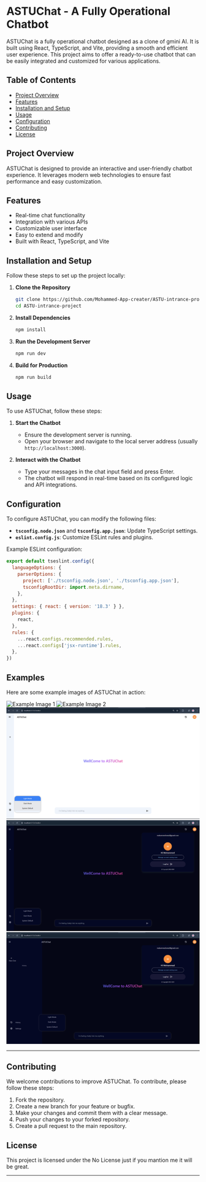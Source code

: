 
# ASTUChat - A Fully Operational Chatbot

ASTUChat is a fully operational chatbot designed as a clone of gmini AI. It is built using React, TypeScript, and Vite, providing a smooth and efficient user experience. This project aims to offer a ready-to-use chatbot that can be easily integrated and customized for various applications.

## Table of Contents
- [Project Overview](#project-overview)
- [Features](#features)
- [Installation and Setup](#installation-and-setup)
- [Usage](#usage)
- [Configuration](#configuration)
- [Contributing](#contributing)
- [License](#license)

## Project Overview
ASTUChat is designed to provide an interactive and user-friendly chatbot experience. It leverages modern web technologies to ensure fast performance and easy customization.

## Features
- Real-time chat functionality
- Integration with various APIs
- Customizable user interface
- Easy to extend and modify
- Built with React, TypeScript, and Vite

## Installation and Setup
Follow these steps to set up the project locally:

1. **Clone the Repository**
   ```bash
   git clone https://github.com/Mohammed-App-creater/ASTU-intrance-project.git
   cd ASTU-intrance-project
   ```

2. **Install Dependencies**
   ```bash
   npm install
   ```

3. **Run the Development Server**
   ```bash
   npm run dev
   ```

4. **Build for Production**
   ```bash
   npm run build
   ```

## Usage
To use ASTUChat, follow these steps:

1. **Start the Chatbot**
   - Ensure the development server is running.
   - Open your browser and navigate to the local server address (usually `http://localhost:3000`).

2. **Interact with the Chatbot**
   - Type your messages in the chat input field and press Enter.
   - The chatbot will respond in real-time based on its configured logic and API integrations.

## Configuration
To configure ASTUChat, you can modify the following files:

- **`tsconfig.node.json`** and **`tsconfig.app.json`**: Update TypeScript settings.
- **`eslint.config.js`**: Customize ESLint rules and plugins.

Example ESLint configuration:
```js
export default tseslint.config({
  languageOptions: {
    parserOptions: {
      project: ['./tsconfig.node.json', './tsconfig.app.json'],
      tsconfigRootDir: import.meta.dirname,
    },
  },
  settings: { react: { version: '18.3' } },
  plugins: {
    react,
  },
  rules: {
    ...react.configs.recommended.rules,
    ...react.configs['jsx-runtime'].rules,
  },
})
```

## Examples

Here are some example images of ASTUChat in action:

![Example Image 1](https://github.com/Moh-Sad/Advanced-Java-Project/blob/main/Screenshots/signup.png?raw=true)
![Example Image 2](https://github.com/Moh-Sad/Advanced-Java-Project/blob/main/Screenshots/login.png?raw=true)
![Example Image 2](https://github.com/Mohammed-App-creater/ASTU-intrance-project-v2/blob/main/Example%20img/Screenshot%202025-01-17%20195216.png?raw=true)
![Example Image 2](https://github.com/Mohammed-App-creater/ASTU-intrance-project-v2/blob/main/Example%20img/Screenshot%202025-01-17%20195300.png?raw=true)
![Example Image 2](https://github.com/Mohammed-App-creater/ASTU-intrance-project-v2/blob/main/Example%20img/Screenshot%202025-01-17%20195314.png?raw=true)


---
## Contributing
We welcome contributions to improve ASTUChat. To contribute, please follow these steps:

1. Fork the repository.
2. Create a new branch for your feature or bugfix.
3. Make your changes and commit them with a clear message.
4. Push your changes to your forked repository.
5. Create a pull request to the main repository.

## License
This project is licensed under the No License just if you mantion me it will be great.

---

